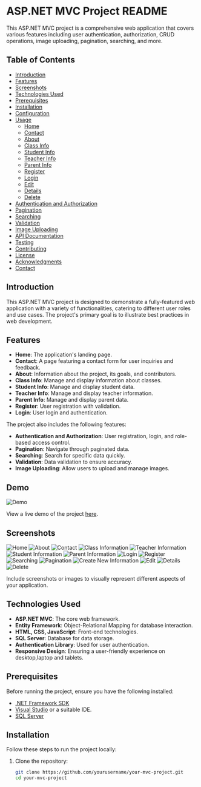 # ASP.NET MVC Project README

This ASP.NET MVC project is a comprehensive web application that covers various features including user authentication, authorization, CRUD operations, image uploading, pagination, searching, and more.

## Table of Contents

- [Introduction](#introduction)
- [Features](#features)
- [Screenshots](#screenshots)
- [Technologies Used](#technologies-used)
- [Prerequisites](#prerequisites)
- [Installation](#installation)
- [Configuration](#configuration)
- [Usage](#usage)
  - [Home](#home)
  - [Contact](#contact)
  - [About](#about)
  - [Class Info](#class-info)
  - [Student Info](#student-info)
  - [Teacher Info](#teacher-info)
  - [Parent Info](#parent-info)
  - [Register](#register)
  - [Login](#login)
  - [Edit](#edit)
  - [Details](#details)
  - [Delete](#delete)
- [Authentication and Authorization](#authentication-and-authorization)
- [Pagination](#pagination)
- [Searching](#searching)
- [Validation](#validation)
- [Image Uploading](#image-uploading)
- [API Documentation](#api-documentation)
- [Testing](#testing)
- [Contributing](#contributing)
- [License](#license)
- [Acknowledgments](#acknowledgments)
- [Contact](#contact)

## Introduction

This ASP.NET MVC project is designed to demonstrate a fully-featured web application with a variety of functionalities, catering to different user roles and use cases. The project's primary goal is to illustrate best practices in web development.

## Features

- **Home**: The application's landing page.
- **Contact**: A page featuring a contact form for user inquiries and feedback.
- **About**: Information about the project, its goals, and contributors.
- **Class Info**: Manage and display information about classes.
- **Student Info**: Manage and display student data.
- **Teacher Info**: Manage and display teacher information.
- **Parent Info**: Manage and display parent data.
- **Register**: User registration with validation.
- **Login**: User login and authentication.

The project also includes the following features:

- **Authentication and Authorization**: User registration, login, and role-based access control.
- **Pagination**: Navigate through paginated data.
- **Searching**: Search for specific data quickly.
- **Validation**: Data validation to ensure accuracy.
- **Image Uploading**: Allow users to upload and manage images.

## Demo

![Demo](images/demo.png)

View a live demo of the project [here](#).

## Screenshots

![Home](DS_Store/home.png)
![About](DS_Store/about.png)
![Contact](DS_Store/contact.png)
![Class Information](DS_Store/classinfo.png)
![Teacher Information](DS_Store/teacher_info.png)
![Student Information](DS_Store/student_info.png)
![Parent Information](DS_Store/parent_info.png)
![Login](DS_Store/login.png)
![Register](DS_Store/register.png)
![Searching](DS_Store/searching.png)
![Pagination](DS_Store/pagination.png)
![Create New Information](DS_Store/create_new.png)
![Edit](DS_Store/edit.png)
![Details](DS_Store/details.png)
![Delete](DS_Store/delete.png)

Include screenshots or images to visually represent different aspects of your application.

## Technologies Used

- **ASP.NET MVC**: The core web framework.
- **Entity Framework**: Object-Relational Mapping for database interaction.
- **HTML, CSS, JavaScript**: Front-end technologies.
- **SQL Server**: Database for data storage.
- **Authentication Library**: Used for user authentication.
- **Responsive Design**: Ensuring a user-friendly experience on desktop,laptop and tablets.

## Prerequisites

Before running the project, ensure you have the following installed:

- [.NET Framework SDK](https://dotnet.microsoft.com/download)
- [Visual Studio](https://visualstudio.microsoft.com/) or a suitable IDE.
- [SQL Server](https://www.microsoft.com/en-us/sql-server/sql-server-downloads)

## Installation

Follow these steps to run the project locally:

1. Clone the repository:

   ```bash
   git clone https://github.com/yourusername/your-mvc-project.git
   cd your-mvc-project
   ```
